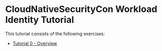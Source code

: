 # CloudNativeSecurityCon Workload Identity Tutorial

This tutorial consists of the following exercises:

* [Tutorial 0 - Overview](./docs/tutorial0.md)
